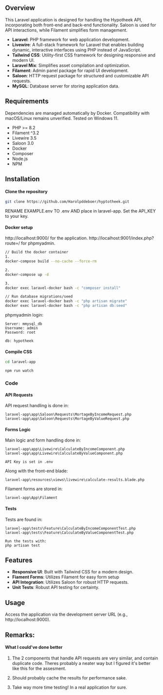 ## Overview

This Laravel application is designed for handling the Hypotheek API, incorporating both front-end and back-end functionality. Saloon is used for API interactions, while Filament simplifies form management.

- **Laravel**: PHP framework for web application development.
- **Livewire**: A full-stack framework for Laravel that enables building dynamic, interactive interfaces using PHP instead of JavaScript.
- **Tailwind CSS**: Utility-first CSS framework for designing responsive and modern UI.
- **Laravel Mix**: Simplifies asset compilation and optimization.
- **Filament**: Admin panel package for rapid UI development.
- **Saloon**: HTTP request package for structured and customizable API requests.
- **MySQL**: Database server for storing application data.

## Requirements

Dependencies are managed automatically by Docker. Compatibility with macOS/Linux remains unverified. Tested on Windows 11.

- PHP >= 8.2
- Filament ^3.2
- Livewire 3.5
- Saloon 3.0
- Docker
- Composer
- Node.js
- NPM

## Installation

#### Clone the repository

```bash
git clone https://github.com/Harolpddeboer/hyptotheek.git
```

RENAME EXAMPLE.env TO .env AND place in laravel-app. Set the API_KEY to your key.

#### Docker setup

http://localhost:9000/ for the application.
http://localhost:9001/index.php?route=/ for phpmyadmin.

```bash
// Build the docker container
1.
docker-compose build --no-cache --force-rm

2.
docker-compose up -d

3.
docker exec laravel-docker bash -c "composer install"

// Run database migrations/seed
docker exec laravel-docker bash -c "php artisan migrate"
docker exec laravel-docker bash -c "php artisan db:seed"
```

phpmyadmin login:

```
Server: mmysql_db
Username: admin
Password: root

db: hypotheek
```

#### Compile CSS

```bash
cd laravel-app

npm run watch
```

### Code

#### API Requests

API request handling is done in:

```
laravel-app\app\Saloon\Requests\MortageByIncomeRequest.php
laravel-app\app\Saloon\Requests\MortageByValueRequest.php
```

#### Forms Logic

Main logic and form handling done in:

```
laravel-app\app\Livewire\CalculateByIncomeComponent.php
laravel-app\app\Livewire\CalculateByValueComponent.php

API Key is set in .env
```

Along with the front-end blade:

```
laravel-app\resources\views\livewire\calculate-results.blade.php
```

Filament forms are stored in:

```
laravel-app\App\Filament
```

#### Tests

Tests are found in:

```
laravel-app\tests\Feature\CalculateByIncomeComponentTest.php
laravel-app\tests\Feature\CalculateByValueComponentTest.php

Run the tests with:
php artisan test
```

## Features

- **Responsive UI**: Built with Tailwind CSS for a modern design.
- **Fiament Forms**: Utilizes Filament for easy form setup
- **API Integration**: Utilizes Saloon for robust HTTP requests.
- **Unit Tests**: Robust API testing for certainty.

## Usage

Access the application via the development server URL (e.g., http://localhost:9000).

## Remarks:

#### What I could've done better

1. The 2 components that handle API requests are very similar, and contain duplicate code. Theres probably a neater way but I figured it's better like this for the assesment.

2. Should probably cache the results for performance sake.

3. Take way more time testing! In a real application for sure.
